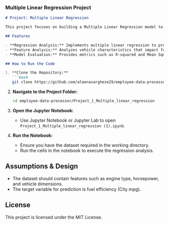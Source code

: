 ### Multiple Linear Regression Project

```markdown
# Project: Multiple Linear Regression

This project focuses on building a Multiple Linear Regression model to predict fuel efficiency (City mpg) based on vehicle characteristics like engine type, horsepower, and dimensions.

## Features

- **Regression Analysis:** Implements multiple linear regression to predict fuel efficiency.
- **Feature Analysis:** Analyzes vehicle characteristics that impact fuel efficiency.
- **Model Evaluation:** Provides metrics such as R-squared and Mean Squared Error (MSE) to evaluate model performance.

## How to Run the Code

1. **Clone the Repository:**
   ```bash
   git clone https://github.com/aleenavarghese29/employee-data-processor.git
   ```

2. **Navigate to the Project Folder:**
   ```bash
   cd employee-data-processor/Project_1_Multiple_linear_regression
   ```

3. **Open the Jupyter Notebook:**
   - Use Jupyter Notebook or Jupyter Lab to open `Project_1_Multiple_linear_regression (1).ipynb`.

4. **Run the Notebook:**
   - Ensure you have the dataset required in the working directory.
   - Run the cells in the notebook to execute the regression analysis.

## Assumptions & Design

- The dataset should contain features such as engine type, horsepower, and vehicle dimensions.
- The target variable for prediction is fuel efficiency (City mpg).

## License

This project is licensed under the MIT License.
```


